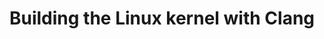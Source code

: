 ---
categories:
- bkk19
description: Linaro has been building on KernelCI to handle continuous integration
  of the Linux kernel with multiple different compilers and compiler versions. This
  is used for catching regressions upstream in the Linux kernel and LLVM code bases.
  This helps ensure that Android and ChromeOS can reliably ship LTS branches of the
  kernel built with Clang. Come learn more about building Linux kernels with Clang,
  and how Linaro is helping enable this work via KernelCI.
image:
  featured: 'true'
  path: /assets/images/featured-images/bkk19/BKK19-112.png
session_attendee_num: '70'
session_id: BKK19-112
session_room: Session Room 1 (Lotus 1-2)
session_slot:
  end_time: '2019-04-01 15:25:00'
  start_time: '2019-04-01 15:00:00'
session_speakers:
- speaker_bio: Nick Desaulniers is a software engineer at Google working on compiling
    the Linux Kernel with Clang (and LLVM).<br /><br />Nick has previously worked
    on TensorFlow’s Accelerated Linear Algebra (XLA) JIT compiler for Tensor Processing
    Units (TPUs), and the Linux kernel for the Nexus and Pixel phones while at Google.<br
    /><br />Nick also hacked on open source projects like Firefox, Firefox OS, Emscripten,
    and Rust at Mozilla.<br /><br />Contributing to Open Source software and an accessible
    Internet for all are some of the things that Nick is most passionate about.
  speaker_company: Google
  speaker_image: /assets/images/speakers/bkk19/nicholas-desaulniers.jpg
  speaker_location: ''
  speaker_name: Nicholas Desaulniers
  speaker_position: Software Engineer
  speaker_username: ndesaulniers
- speaker_bio: ''
  speaker_company: Google
  speaker_image: /assets/images/speakers/bkk19/tri-vo.jpg
  speaker_location: trong@android.com
  speaker_name: Tri Vo
  speaker_position: Software Engineer
  speaker_username: trong
session_track: Linux Kernel
tag: session
tags:
- Android
- Open Source Development
- Linux Kernel
- Validation and CI
title: Building the Linux kernel with Clang
---
